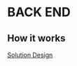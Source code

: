 # BACK END

## How it works

[Solution Design](https://github.com/Papugs/AI-real-time-translation/blob/main/backend/img/SolutionDesign.png?raw=true)
